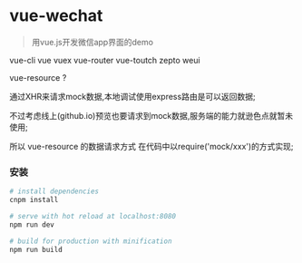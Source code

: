 # vue-wechat
> 用vue.js开发微信app界面的demo

vue-cli vue vuex vue-router vue-toutch zepto weui

vue-resource ?

通过XHR来请求mock数据,本地调试使用express路由是可以返回数据;

不过考虑线上(github.io)预览也要请求到mock数据,服务端的能力就逊色点就暂未使用;

所以 vue-resource 的数据请求方式 在代码中以require('mock/xxx')的方式实现;

### 安装

``` bash
# install dependencies
cnpm install

# serve with hot reload at localhost:8080
npm run dev

# build for production with minification
npm run build

```
